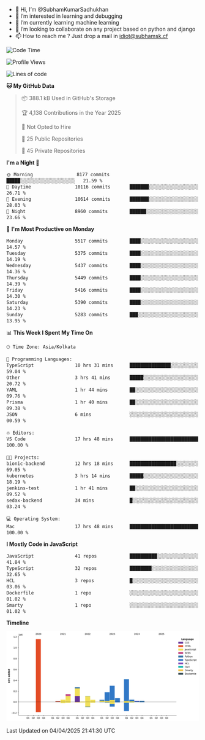 - 👋 Hi, I’m @SubhamKumarSadhukhan
- 👀 I’m interested in learning and debugging
- 🌱 I’m currently learning machine learning
- 💞️ I’m looking to collaborate on any project based on python and django
- 📫 How to reach me ?
      Just drop a mail in idiot@subhamsk.cf

<!---
SubhamKumarSadhukhan/SubhamKumarSadhukhan is a ✨ special ✨ repository because its `README.md` (this file) appears on your GitHub profile.
You can click the Preview link to take a look at your changes.
--->


<!--START_SECTION:waka-->
![Code Time](http://img.shields.io/badge/Code%20Time-2%2C827%20hrs%2054%20mins-blue)

![Profile Views](http://img.shields.io/badge/Profile%20Views-0-blue)

![Lines of code](https://img.shields.io/badge/From%20Hello%20World%20I%27ve%20Written-2.8%20million%20lines%20of%20code-blue)

**🐱 My GitHub Data** 

> 📦 388.1 kB Used in GitHub's Storage 
 > 
> 🏆 4,138 Contributions in the Year 2025
 > 
> 🚫 Not Opted to Hire
 > 
> 📜 25 Public Repositories 
 > 
> 🔑 45 Private Repositories 
 > 
**I'm a Night 🦉** 

```text
🌞 Morning                8177 commits        █████░░░░░░░░░░░░░░░░░░░░   21.59 % 
🌆 Daytime                10116 commits       ███████░░░░░░░░░░░░░░░░░░   26.71 % 
🌃 Evening                10614 commits       ███████░░░░░░░░░░░░░░░░░░   28.03 % 
🌙 Night                  8960 commits        ██████░░░░░░░░░░░░░░░░░░░   23.66 % 
```
📅 **I'm Most Productive on Monday** 

```text
Monday                   5517 commits        ████░░░░░░░░░░░░░░░░░░░░░   14.57 % 
Tuesday                  5375 commits        ████░░░░░░░░░░░░░░░░░░░░░   14.19 % 
Wednesday                5437 commits        ████░░░░░░░░░░░░░░░░░░░░░   14.36 % 
Thursday                 5449 commits        ████░░░░░░░░░░░░░░░░░░░░░   14.39 % 
Friday                   5416 commits        ████░░░░░░░░░░░░░░░░░░░░░   14.30 % 
Saturday                 5390 commits        ████░░░░░░░░░░░░░░░░░░░░░   14.23 % 
Sunday                   5283 commits        ███░░░░░░░░░░░░░░░░░░░░░░   13.95 % 
```


📊 **This Week I Spent My Time On** 

```text
🕑︎ Time Zone: Asia/Kolkata

💬 Programming Languages: 
TypeScript               10 hrs 31 mins      ███████████████░░░░░░░░░░   59.04 % 
Other                    3 hrs 41 mins       █████░░░░░░░░░░░░░░░░░░░░   20.72 % 
YAML                     1 hr 44 mins        ██░░░░░░░░░░░░░░░░░░░░░░░   09.76 % 
Prisma                   1 hr 40 mins        ██░░░░░░░░░░░░░░░░░░░░░░░   09.38 % 
JSON                     6 mins              ░░░░░░░░░░░░░░░░░░░░░░░░░   00.59 % 

🔥 Editors: 
VS Code                  17 hrs 48 mins      █████████████████████████   100.00 % 

🐱‍💻 Projects: 
bionic-backend           12 hrs 18 mins      █████████████████░░░░░░░░   69.05 % 
kubernetes               3 hrs 14 mins       █████░░░░░░░░░░░░░░░░░░░░   18.19 % 
jenkins-test             1 hr 41 mins        ██░░░░░░░░░░░░░░░░░░░░░░░   09.52 % 
sedax-backend            34 mins             █░░░░░░░░░░░░░░░░░░░░░░░░   03.24 % 

💻 Operating System: 
Mac                      17 hrs 48 mins      █████████████████████████   100.00 % 
```

**I Mostly Code in JavaScript** 

```text
JavaScript               41 repos            ██████████░░░░░░░░░░░░░░░   41.84 % 
TypeScript               32 repos            ████████░░░░░░░░░░░░░░░░░   32.65 % 
HCL                      3 repos             █░░░░░░░░░░░░░░░░░░░░░░░░   03.06 % 
Dockerfile               1 repo              ░░░░░░░░░░░░░░░░░░░░░░░░░   01.02 % 
Smarty                   1 repo              ░░░░░░░░░░░░░░░░░░░░░░░░░   01.02 % 
```



**Timeline**

![Lines of Code chart](https://raw.githubusercontent.com/SubhamKumarSadhukhan/SubhamKumarSadhukhan/main/assets/bar_graph.png)


 Last Updated on 04/04/2025 21:41:30 UTC
<!--END_SECTION:waka-->

